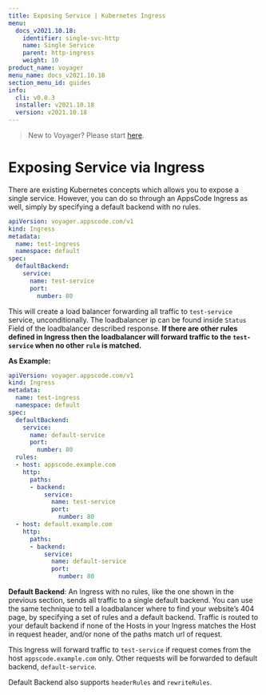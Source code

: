 ```yaml
---
title: Exposing Service | Kubernetes Ingress
menu:
  docs_v2021.10.18:
    identifier: single-svc-http
    name: Single Service
    parent: http-ingress
    weight: 10
product_name: voyager
menu_name: docs_v2021.10.18
section_menu_id: guides
info:
  cli: v0.0.3
  installer: v2021.10.18
  version: v2021.10.18
---
```


> New to Voyager? Please start [here](/docs/v2021.10.18/concepts/overview).

# Exposing Service via Ingress

There are existing Kubernetes concepts which allows you to expose a single service. However, you can do so
through an AppsCode Ingress as well, simply by specifying a default backend with no rules.

```yaml
apiVersion: voyager.appscode.com/v1
kind: Ingress
metadata:
  name: test-ingress
  namespace: default
spec:
  defaultBackend:
    service:
      name: test-service
      port:
        number: 80
```

This will create a load balancer forwarding all traffic to `test-service` service, unconditionally. The
loadbalancer ip can be found inside `Status` Field of the loadbalancer described response. **If there are other
rules defined in Ingress then the loadbalancer will forward traffic to the `test-service` when no other `rule` is
matched.**

**As Example:**

```yaml
apiVersion: voyager.appscode.com/v1
kind: Ingress
metadata:
  name: test-ingress
  namespace: default
spec:
  defaultBackend:
    service:
      name: default-service
      port:
        number: 80
  rules:
  - host: appscode.example.com
    http:
      paths:
      - backend:
          service:
            name: test-service
            port:
              number: 80
  - host: default.example.com
    http:
      paths:
      - backend:
          service:
            name: default-service
            port:
              number: 80
```
**Default Backend**: An Ingress with no rules, like the one shown in the previous section, sends all
traffic to a single default backend. You can use the same technique to tell a loadbalancer
where to find your website’s 404 page, by specifying a set of rules and a default backend.
Traffic is routed to your default backend if none of the Hosts in your Ingress matches the Host in
request header, and/or none of the paths match url of request.

This Ingress will forward traffic to `test-service` if request comes from the host `appscode.example.com` only.
Other requests will be forwarded to default backend, `default-service`.

Default Backend also supports `headerRules` and `rewriteRules`.
